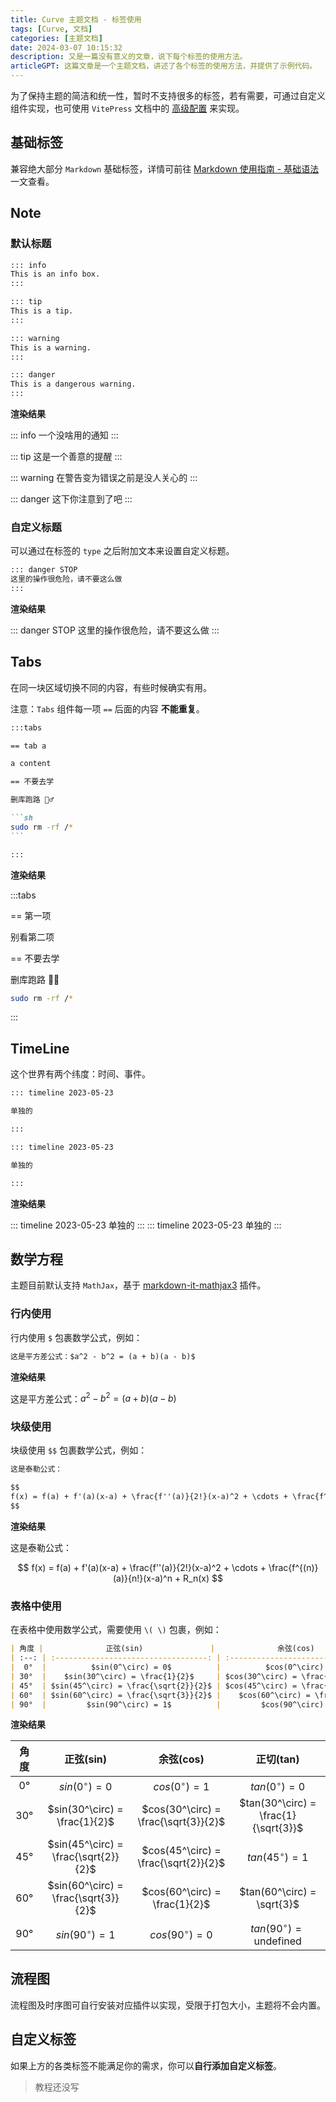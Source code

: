 ```yaml
---
title: Curve 主题文档 - 标签使用
tags: [Curve, 文档]
categories: [主题文档]
date: 2024-03-07 10:15:32
description: 又是一篇没有意义的文章，说下每个标签的使用方法。
articleGPT: 这篇文章是一个主题文档，讲述了各个标签的使用方法，并提供了示例代码。
---
```


为了保持主题的简洁和统一性，暂时不支持很多的标签，若有需要，可通过自定义组件实现，也可使用 `VitePress` 文档中的 [高级配置](https://vitepress.dev/zh/guide/markdown#advanced-configuration) 来实现。

## 基础标签

兼容绝大部分 `Markdown` 基础标签，详情可前往 [Markdown 使用指南 - 基础语法](/posts/2022/0710) 一文查看。

## Note

### 默认标题

```md
::: info
This is an info box.
:::

::: tip
This is a tip.
:::

::: warning
This is a warning.
:::

::: danger
This is a dangerous warning.
:::
```

**渲染结果**

::: info
一个没啥用的通知
:::

::: tip
这是一个善意的提醒
:::

::: warning
在警告变为错误之前是没人关心的
:::

::: danger
这下你注意到了吧
:::

### 自定义标题

可以通过在标签的 `type` 之后附加文本来设置自定义标题。

```md
::: danger STOP
这里的操作很危险，请不要这么做
:::
```

**渲染结果**

::: danger STOP
这里的操作很危险，请不要这么做
:::

## Tabs

在同一块区域切换不同的内容，有些时候确实有用。

注意：`Tabs` 组件每一项 `==` 后面的内容 **不能重复**。

````md
:::tabs

== tab a

a content

== 不要去学

删库跑路 🏃‍♂️

```sh
sudo rm -rf /*
```

:::
````

**渲染结果**

:::tabs

== 第一项

别看第二项

== 不要去学

删库跑路 🏃‍♂️

```sh
sudo rm -rf /*
```

:::

## TimeLine

这个世界有两个纬度：时间、事件。

```md
::: timeline 2023-05-23

单独的

:::

::: timeline 2023-05-23

单独的

:::
```

**渲染结果**

::: timeline 2023-05-23
单独的
:::
::: timeline 2023-05-23
单独的
:::

## 数学方程

主题目前默认支持 `MathJax`，基于 [markdown-it-mathjax3](https://www.npmjs.com/package/markdown-it-mathjax3) 插件。

### 行内使用

行内使用 `$` 包裹数学公式，例如：

```md
这是平方差公式：$a^2 - b^2 = (a + b)(a - b)$
```

**渲染结果**

这是平方差公式：$a^2 - b^2 = (a + b)(a - b)$

### 块级使用

块级使用 `$$` 包裹数学公式，例如：

```md
这是泰勒公式：

$$
f(x) = f(a) + f'(a)(x-a) + \frac{f''(a)}{2!}(x-a)^2 + \cdots + \frac{f^{(n)}(a)}{n!}(x-a)^n + R_n(x)
$$
```

**渲染结果**

这是泰勒公式：

$$
f(x) = f(a) + f'(a)(x-a) + \frac{f''(a)}{2!}(x-a)^2 + \cdots + \frac{f^{(n)}(a)}{n!}(x-a)^n + R_n(x)
$$

### 表格中使用

在表格中使用数学公式，需要使用 `\( \)` 包裹，例如：

```md
| 角度 |              正弦(sin)               |              余弦(cos)               |              正切(tan)               |
| :--: | :----------------------------------: | :----------------------------------: | :----------------------------------: |
|  0°  |          $sin(0^\circ) = 0$          |          $cos(0^\circ) = 1$          |          $tan(0^\circ) = 0$          |
| 30°  |    $sin(30^\circ) = \frac{1}{2}$     | $cos(30^\circ) = \frac{\sqrt{3}}{2}$ | $tan(30^\circ) = \frac{1}{\sqrt{3}}$ |
| 45°  | $sin(45^\circ) = \frac{\sqrt{2}}{2}$ | $cos(45^\circ) = \frac{\sqrt{2}}{2}$ |         $tan(45^\circ) = 1$          |
| 60°  | $sin(60^\circ) = \frac{\sqrt{3}}{2}$ |    $cos(60^\circ) = \frac{1}{2}$     |      $tan(60^\circ) = \sqrt{3}$      |
| 90°  |         $sin(90^\circ) = 1$          |         $cos(90^\circ) = 0$          |  $tan(90^\circ) = \text{undefined}$  |
```

**渲染结果**

| 角度 |              正弦(sin)               |              余弦(cos)               |              正切(tan)               |
| :--: | :----------------------------------: | :----------------------------------: | :----------------------------------: |
|  0°  |          $sin(0^\circ) = 0$          |          $cos(0^\circ) = 1$          |          $tan(0^\circ) = 0$          |
| 30°  |    $sin(30^\circ) = \frac{1}{2}$     | $cos(30^\circ) = \frac{\sqrt{3}}{2}$ | $tan(30^\circ) = \frac{1}{\sqrt{3}}$ |
| 45°  | $sin(45^\circ) = \frac{\sqrt{2}}{2}$ | $cos(45^\circ) = \frac{\sqrt{2}}{2}$ |         $tan(45^\circ) = 1$          |
| 60°  | $sin(60^\circ) = \frac{\sqrt{3}}{2}$ |    $cos(60^\circ) = \frac{1}{2}$     |      $tan(60^\circ) = \sqrt{3}$      |
| 90°  |         $sin(90^\circ) = 1$          |         $cos(90^\circ) = 0$          |  $tan(90^\circ) = \text{undefined}$  |

## 流程图

流程图及时序图可自行安装对应插件以实现，受限于打包大小，主题将不会内置。

## 自定义标签

如果上方的各类标签不能满足你的需求，你可以**自行添加自定义标签**。

> 教程还没写
